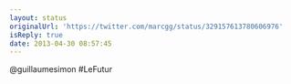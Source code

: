 ```yaml
---
layout: status
originalUrl: 'https://twitter.com/marcgg/status/329157613780606976'
isReply: true
date: 2013-04-30 08:57:45
---
```


@guillaumesimon #LeFutur
